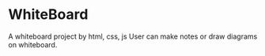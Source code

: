 # WhiteBoard
A whiteboard project by html, css, js
User can make notes or draw diagrams on whiteboard.
